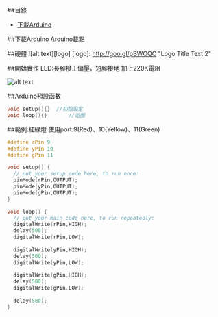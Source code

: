 ##目錄
  * [下載Arduino](#download)

<a name="download"></a>
##下載Arduino
[Arduino載點](http://arduino.cc/en/Main/Software)

##硬體
![alt text][logo]
[logo]: http://goo.gl/pBWOQC "Logo Title Text 2"


##開始實作
LED:長腳接正偏壓，短腳接地
加上220K電阻

![alt text](http://goo.gl/qMj4ir)

##Arduino預設函數
```c
void setup(){}  //初始設定
void loop(){}		//迴圈
```




##範例:紅綠燈
使用port:9(Red)、10(Yellow)、11(Green)

```c
#define rPin 9
#define yPin 10
#define gPin 11

void setup() {
  // put your setup code here, to run once:
  pinMode(rPin,OUTPUT);
  pinMode(yPin,OUTPUT);
  pinMode(gPin,OUTPUT);
}

void loop() {
  // put your main code here, to run repeatedly:
  digitalWrite(rPin,HIGH);
  delay(500);
  digitalWrite(rPin,LOW);
  
  digitalWrite(yPin,HIGH);
  delay(500);
  digitalWrite(yPin,LOW);
  
  digitalWrite(gPin,HIGH);
  delay(500);
  digitalWrite(gPin,LOW);
  
  delay(500);
}
```




